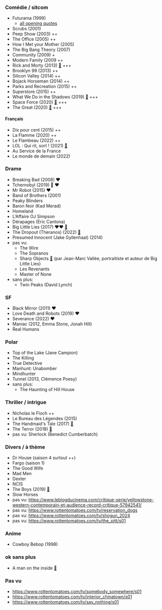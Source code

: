 ### Comédie / sitcom

* Futurama (1999)
    * [all opening quotes](https://theabbie.github.io/blog/All-Futurama-Opening-Quotes)
* Scrubs (2001)
* Peep Show (2003) ++
* The Office (2005) ++
* How I Met your Mother (2005)
* The Big Bang Theory (2007)
* Community (2009) +
* Modern Family (2009 ++
* Rick and Morty (2013) [🍅](https://www.rottentomatoes.com/tv/rick_and_morty) +++
* Brooklyn 99 (2013) ++
* Silicon Valley (2014) ++
* Bojack Horseman (2014) ++
* Parks and Recreation (2015) ++
* Superstore (2015) ++
* What We Do in the Shadows (2019) [🍅](https://www.rottentomatoes.com/tv/what_we_do_in_the_shadows) +++
* Space Force (2020) [🍅](https://www.rottentomatoes.com/tv/space_force) +++
* The Great (2020) [🍅](https://www.rottentomatoes.com/tv/the_great) +++

#### Français

* Dix pour cent (2015) ++
* La Flamme (2020) ++
* Le Flambeau (2022) ++
* LOL : Qui rit, sort ! (2021) [📰](https://www.allocine.fr/series/ficheserie_gen_cserie=27798.html)
* Au Service de la France
* Le monde de demain (2022)


### Drame

* Breaking Bad (2008) ❤️
* Tchernobyl (2019) 🎥 ❤️
* Mr Robot (2015) ❤️
* Band of Brothers (2001)
* Peaky Blinders
* Baron Noir (Kad Merad)
* Homeland
* L'Affaire OJ Simpson
* Dérapages (Eric Cantona)
* Big Little Lies (2017) ❤️❤️ [🍅](https://www.rottentomatoes.com/tv/big_little_lies)
* The Dropout (Theranos) (2022) [🍅](https://www.rottentomatoes.com/tv/the_dropout/s01)
* Presumed Innocent (Jake Gyllenhaal) (2014)
* pas vu:
	* The Wire
	* The Sopranos
	* Sharp Objects [🍅](https://www.rottentomatoes.com/tv/sharp_objects) (par Jean-Marc Vallée, portraitiste et auteur de Big Little Lies)
	* Les Revenants
	* Master of None
* sans plus:
    * Twin Peaks (David Lynch)


### SF

* Black Mirror (2011) ❤️
* Love Death and Robots (2019) ❤️
* Severance (2022) ❤️
* Maniac (2012, Emma Stone, Jonah Hill)
* Real Humans


### Polar

* Top of the Lake (Jane Campion)
* The Killing
* True Detective
* Manhunt: Unabomber
* Mindhunter
* Tunnel (2013, Clémence Poesy)
* sans plus:
    * The Haunting of Hill House


### Thriller / intrigue

* Nicholas le Floch ++
* Le Bureau des Légendes (2015)
* The Handmaid's Tale (2017) [🍅](https://www.rottentomatoes.com/tv/the_handmaids_tale/s01)
* The Terror (2018) [🍅](https://www.rottentomatoes.com/tv/the_terror/s01)
* pas vu: Sherlock (Benedict Cumberbatch)


### Divers / à thème

* Dr House (saison 4 surtout ++)
* Fargo (saison 1)
* The Good Wife
* Mad Men
* Dexter
* NCIS
* The Boys (2019) [🍅](https://www.rottentomatoes.com/tv/the_boys_2019)
* Slow Horses
* pas vu: https://www.leblogducinema.com/critique-serie/yellowstone-western-contemporain-et-audience-record-critique-57942541/
* pas vu: https://www.rottentomatoes.com/tv/reservation_dogs
* pas vu: https://www.rottentomatoes.com/tv/shogun_2024
* pas vu: https://www.rottentomatoes.com/tv/the_pitt/s01


### Anime

* Cowboy Bebop (1998)


### ok sans plus

* A man on the inside [🍅](https://www.rottentomatoes.com/tv/a_man_on_the_inside/s01)


### Pas vu

* https://www.rottentomatoes.com/tv/somebody_somewhere/s01
* https://www.rottentomatoes.com/tv/interior_chinatown/s01
* https://www.rottentomatoes.com/tv/say_nothing/s01




